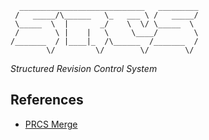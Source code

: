       ____________________________   _________
     /   _____/\______   \_   ___ \ /   _____/
     \_____  \  |       _/    \  \/ \_____  \ 
     /        \ |    |   \     \____/        \
    /_______  / |____|_  /\______  /_______  /
            \/         \/        \/        \/

*Structured Revision Control System*

## References

- [PRCS Merge](https://prcs.sourceforge.net/merge.html)
